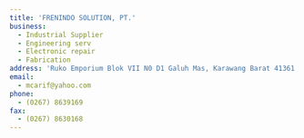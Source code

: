 ```yaml
---
title: 'FRENINDO SOLUTION, PT.'
business:
  - Industrial Supplier
  - Engineering serv
  - Electronic repair
  - Fabrication
address: 'Ruko Emporium Blok VII N0 D1 Galuh Mas, Karawang Barat 41361'
email:
  - mcarif@yahoo.com
phone:
  - (0267) 8639169
fax:
  - (0267) 8630168
---
```

